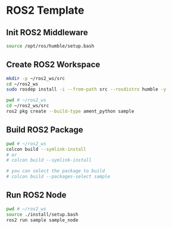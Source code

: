 # ROS2 Template

## Init ROS2 Middleware

```bash
source /opt/ros/humble/setup.bash
```

## Create ROS2 Workspace

```bash
mkdir -p ~/ros2_ws/src
cd ~/ros2_ws
sudo rosdep install -i --from-path src --rosdistro humble -y
```

```bash
pwd # ~/ros2_ws
cd ~/ros2_ws/src
ros2 pkg create --build-type ament_python sample
```

## Build ROS2 Package

```bash
pwd # ~/ros2_ws
colcon build --symlink-install
# or 
# colcon build --symlink-install

# you can select the package to build
# colcon build --packages-select sample
```

## Run ROS2 Node

```bash
pwd # ~/ros2_ws
source ./install/setup.bash
ros2 run sample sample_node
```
